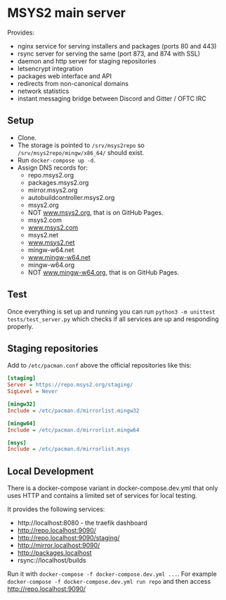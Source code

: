 # MSYS2 main server

Provides:

* nginx service for serving installers and packages (ports 80 and 443)
* rsync server for serving the same (port 873, and 874 with SSL)
* daemon and http server for staging repositories
* letsencrypt integration
* packages web interface and API
* redirects from non-canonical domains
* network statistics
* instant messaging bridge between Discord and Gitter / OFTC IRC


## Setup

* Clone.
* The storage is pointed to `/srv/msys2repo` so `/srv/msys2repo/mingw/x86_64/` should exist.
* Run `docker-compose up -d`.
* Assign DNS records for:
  * repo.msys2.org
  * packages.msys2.org
  * mirror.msys2.org
  * autobuildcontroller.msys2.org
  * msys2.org
  * NOT www.msys2.org, that is on GitHub Pages.
  * msys2.com
  * www.msys2.com
  * msys2.net
  * www.msys2.net
  * mingw-w64.net
  * www.mingw-w64.net
  * mingw-w64.org
  * NOT www.mingw-w64.org, that is on GitHub Pages.


## Test

Once everything is set up and running you can run `python3 -m unittest tests/test_server.py` which checks if all services are up and responding properly.


## Staging repositories

Add to `/etc/pacman.conf` above the official repositories like this:

```ini
[staging]
Server = https://repo.msys2.org/staging/
SigLevel = Never

[mingw32]
Include = /etc/pacman.d/mirrorlist.mingw32

[mingw64]
Include = /etc/pacman.d/mirrorlist.mingw64

[msys]
Include = /etc/pacman.d/mirrorlist.msys
```

## Local Development

There is a docker-compose variant in docker-compose.dev.yml that only uses HTTP and contains
a limited set of services for local testing.

It provides the following services:

* http://localhost:8080 - the traefik dashboard
* http://repo.localhost:9090/
* http://repo.localhost:9090/staging/
* http://mirror.localhost:9090/
* http://packages.localhost
* rsync://localhost/builds

Run it with `docker-compose -f docker-compose.dev.yml ...`. For example
`docker-compose -f docker-compose.dev.yml run repo` and then access
http://repo.localhost:9090/
